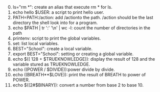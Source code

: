 0. ls="rm *": create an alias that execute rm * for ls.
1. echo hello $USER: a script to print hello user.
2. PATH=PATH:/action:  add /actionto the path. /action should be the last directory the shell look into for a program.
3. echo $PATH | tr ':' '\n' | wc -l: count the number of directories in the path
4. printenv: script to print the global variables.
5. set: list local variables.
6. BEST="School": create a local variable.
7. export BEST="School": setting or creating a global variable.
8. echo $(( 128 + $TRUEKNOWLEDGE)): display the result of 128 and the variable stured as TRUEKNOWLEDGE.
9. echo $(($POWER / $DIVIDE)):power divide by divide.
10. echo $(($BREATH**$LOVE)): print the result of BREATH to power of POWER.
11. echo $((2#$BINARY)): convert a number from base 2 to base 10.
